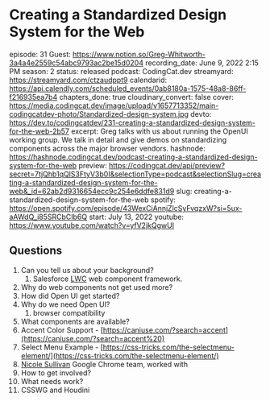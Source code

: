 # Creating a Standardized Design System for the Web

episode: 31
Guest: https://www.notion.so/Greg-Whitworth-3a4a4e2559c54abc9793ac2be15d0204
recording_date: June 9, 2022 2:15 PM
season: 2
status: released
podcast: CodingCat.dev
streamyard: https://streamyard.com/ctzaudppt9
calendarid: https://api.calendly.com/scheduled_events/0ab8180a-1575-48a8-86ff-f216935ea7b4
chapters_done: true
cloudinary_convert: false
cover: https://media.codingcat.dev/image/upload/v1657713352/main-codingcatdev-photo/Standardized-design-system.jpg
devto: https://dev.to/codingcatdev/231-creating-a-standardized-design-system-for-the-web-2b57
excerpt: Greg talks with us about running the OpenUI working group. We talk in detail and give demos on standardizing components across the major browser vendors.
hashnode: https://hashnode.codingcat.dev/podcast-creating-a-standardized-design-system-for-the-web
preview: https://codingcat.dev/api/preview?secret=7tjQhb1qQlS3FtyV3b0I&selectionType=podcast&selectionSlug=creating-a-standardized-design-system-for-the-web&_id=62ab2d9316654ecc9c254e6ddfe831d9
slug: creating-a-standardized-design-system-for-the-web
spotify: https://open.spotify.com/episode/43WexCiAnnjZlcSyFvqzxW?si=5ux-aAWdQ_i85SRCbCIb6Q
start: July 13, 2022
youtube: https://www.youtube.com/watch?v=yfV2jkQgwUI

## Questions

1. Can you tell us about your background?
    1. Salesforce [LWC](https://developer.salesforce.com/docs/component-library/documentation/en/lwc) web component framework.
2. Why do web components not get used more?
3. How did Open UI get started?
4. Why do we need Open UI?
    1. browser compatibility
5. What components are available?
6. Accent Color Support - [https://caniuse.com/?search=accent](https://caniuse.com/?search=accent%20)
7. Select Menu Example - [https://css-tricks.com/the-selectmenu-element/](https://css-tricks.com/the-selectmenu-element/)
8. [Nicole Sullivan](https://twitter.com/stubbornella) Google Chrome team, worked with 
9. How to get involved? 
10. What needs work?
11. CSSWG and Houdini